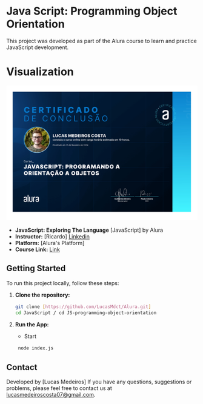
# Java Script: Programming Object Orientation

This project was developed as part of the Alura course to learn and practice JavaScript development.

# Visualization
![IMG](./lucas-certificado.jpg)


- **JavaScript: Exploring The Language** [JavaScript] by Alura
- **Instructor:** [Ricardo] [Linkedin](https://www.linkedin.com/in/ricardo-bugan-b0581379/)
- **Platform:** [Alura's Platform]
- **Course Link:** [Link](https://cursos.alura.com.br/course/javascritpt-orientacao-objetos)

## Getting Started

To run this project locally, follow these steps:

1. **Clone the repository:**

   ```sh
   git clone [https://github.com/LucasMdct/Alura.git]
   cd JavaScript / cd JS-programming-object-orientation

2. **Run the App:**
   - Start
   ```sh
    node index.js
   ```

## Contact

Developed by [Lucas Medeiros]
If you have any questions, suggestions or problems, please feel free to contact us at [lucasmedeiroscosta07@gmail.com](mailto:lucasmedeiroscosta07@gmail.com).